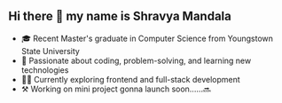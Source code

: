 ## Hi there 👋 my name is Shravya Mandala


- 🎓 Recent Master's graduate in Computer Science from Youngstown State University
- 📌 Passionate about coding, problem-solving, and learning new technologies  
- 👩‍💻 Currently exploring frontend and full-stack development
- ⚒️ Working on mini project gonna launch soon......🔜


